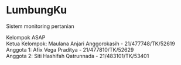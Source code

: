 # LumbungKu
Sistem monitoring pertanian

Kelompok ASAP<br>
Ketua Kelompok: Maulana Anjari Anggorokasih - 21/477748/TK/52619<br>
Anggota 1: Afix Vega Praditya - 21/477810/TK/52629<br>
Anggota 2: Siti Hashifah Qatrunnada - 21/483101/TK/53401
